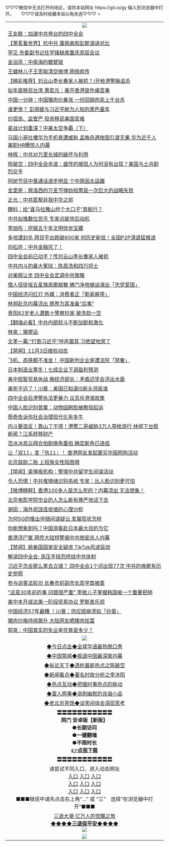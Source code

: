  <table>
<tr>
♡♡♡微信中无法打开的地区，请将本站网址 https://git.io/gy 输入到浏览器中打开。 
　</tr>
 <tr>
♡♡♡请及时收藏本站以免失连♡♡♡
 </tr>
   <tr>
    <td align=center><img src="https://github.com/gyhhx/image-upload/blob/master/title1.jpg" /></td>
 </tr>
<<tr><td align="left"><a href="https://xball.casa/oo.aspx?name=c1091055&key=eqxowaguscvmxdgc&from=gy">王友群：加速中共垮台的四中全会</a></td></tr>
<tr><td align="left"><a href="https://xball.casa/oo.aspx?name=c1091276&key=eqxowaguscvmxdgc&from=gy">【萧茗看世界】抗中共 蓬佩奥和彭斯演讲对比</a></td></tr>
<tr><td align="left"><a href="https://xball.casa/oo.aspx?name=c1091152&key=eqxowaguscvmxdgc&from=gy">罕见 市委副书记任学锋缺席重庆高层会议</a></td></tr>
<tr><td align="left"><a href="https://xball.casa/oo.aspx?name=c1091280&key=eqxowaguscvmxdgc&from=gy">金浴凤：中南海的蟾嬖链</a></td></tr>
<tr><td align="left"><a href="https://xball.casa/oo.aspx?name=c1090933&key=eqxowaguscvmxdgc&from=gy">王健林儿子王思聪清空微博 网络疯传</a></td></tr>
<tr><td align="left"><a href="https://xball.casa/oo.aspx?name=c1091026&key=eqxowaguscvmxdgc&from=gy">【精彩推荐】刘云山李长春家人被抓？/开枪港警躲追杀</a></td></tr>
<tr><td align="left"><a href="https://xball.casa/oo.aspx?name=c1091269&key=eqxowaguscvmxdgc&from=gy">拟年底移民台湾 萧若元：离开香港是件痛苦事</a></td></tr>
<tr><td align="left"><a href="https://xball.casa/oo.aspx?name=c1091200&key=eqxowaguscvmxdgc&from=gy">中国一分钟：中国猪肉价暴涨 一份回锅肉卖上千台币</a></td></tr>
<tr><td align="left"><a href="https://xball.casa/oo.aspx?name=c861631&key=eqxowaguscvmxdgc&from=gy">谁更惨？ 彭丽媛与习近平鲜为人知的黑色童年 </a></td></tr>
<tr><td align="left"><a href="https://xball.casa/oo.aspx?name=c1091237&key=eqxowaguscvmxdgc&from=gy">价提高、监管严 投资移民美国变难</a></td></tr>
<tr><td align="left"><a href="https://xball.casa/oo.aspx?name=c1091180&key=eqxowaguscvmxdgc&from=gy">星战计划重演？中美太空争霸（下）</a></td></tr>
<tr><td align="left"><a href="https://xball.casa/oo.aspx?name=c1091217&key=eqxowaguscvmxdgc&from=gy">马国小哥吐槽华为手机竟遭威胁 孟晚舟遇挫阻引渡无果 华为近千人离职HR曝惊人内幕</a></td></tr>
<tr><td align="left"><a href="https://xball.casa/oo.aspx?name=c1091211&key=eqxowaguscvmxdgc&from=gy">林辉：中共对万里长城的破坏与利用</a></td></tr>
<tr><td align="left"><a href="https://xball.casa/oo.aspx?name=c1090943&key=eqxowaguscvmxdgc&from=gy">陈破空：四中全会余波：盛传的接班人为何没有出现？美国与土共剧烈交手</a></td></tr>
<tr><td align="left"><a href="https://xball.casa/oo.aspx?name=c1091274&key=eqxowaguscvmxdgc&from=gy">阿娇节目中普通话进步明显 个中原因太逗趣</a></td></tr>
<tr><td align="left"><a href="https://xball.casa/oo.aspx?name=c1091147&key=eqxowaguscvmxdgc&from=gy">金里奇：佩洛西的万圣节弹劾投票是一次巨大的战略失败</a></td></tr>
<tr><td align="left"><a href="https://xball.casa/oo.aspx?name=c1091294&key=eqxowaguscvmxdgc&from=gy">正元：中共匪帮非我中华之邦</a></td></tr>
<tr><td align="left"><a href="https://xball.casa/oo.aspx?name=c1090984&key=eqxowaguscvmxdgc&from=gy">魏科：给“喜马拉雅山炸个大口子”真能行？</a></td></tr>
<tr><td align="left"><a href="https://xball.casa/oo.aspx?name=c1091222&key=eqxowaguscvmxdgc&from=gy">中共拟推数位货币 专家点破背后动机</a></td></tr>
<tr><td align="left"><a href="https://xball.casa/oo.aspx?name=c1091203&key=eqxowaguscvmxdgc&from=gy">李旭彤：挖掘五千年文明惊世宝藏</a></td></tr>
<tr><td align="left"><a href="https://xball.casa/oo.aspx?name=c1091155&key=eqxowaguscvmxdgc&from=gy">多地遭封杀 网贷平台跌破600家 创历史新低！全国P2P清退猛推进</a></td></tr>
<tr><td align="left"><a href="https://xball.casa/oo.aspx?name=c1055739&key=eqxowaguscvmxdgc&from=gy">向松祚：中共金融完了！</a></td></tr>
<tr><td align="left"><a href="https://xball.casa/oo.aspx?name=c1091013&key=eqxowaguscvmxdgc&from=gy">四中全会前已动手？传刘云山李长春家人被抓</a></td></tr>
<tr><td align="left"><a href="https://xball.casa/oo.aspx?name=c1091140&key=eqxowaguscvmxdgc&from=gy">中共内斗的最大冤狱：陈昌浩和四万将士</a></td></tr>
<tr><td align="left"><a href="https://xball.casa/oo.aspx?name=c1091151&key=eqxowaguscvmxdgc&from=gy">对美假让步 四中全会定调中共策略</a></td></tr>
<tr><td align="left"><a href="https://xball.casa/oo.aspx?name=c1091227&key=eqxowaguscvmxdgc&from=gy">僧人信徒摇五星旗高歌献舞 佛门净地被迫演出「忠党爱国」</a></td></tr>
<tr><td align="left"><a href="https://xball.casa/oo.aspx?name=c1090931&key=eqxowaguscvmxdgc&from=gy">中国经济闪红灯 外媒：消费者正「勒紧裤带」</a></td></tr>
<tr><td align="left"><a href="https://xball.casa/oo.aspx?name=c1091306&key=eqxowaguscvmxdgc&from=gy">林郑赴京内幕流出 商界为其准备“后事”</a></td></tr>
<tr><td align="left"><a href="https://xball.casa/oo.aspx?name=c1091201&key=eqxowaguscvmxdgc&from=gy">贵阳82岁老人遭数十警察抄家 被洗劫一空</a></td></tr>
<tr><td align="left"><a href="https://xball.casa/oo.aspx?name=c1090700&key=eqxowaguscvmxdgc&from=gy">【翻墙必看】中共内部权斗不断加剧和激化</a></td></tr>
<tr><td align="left"><a href="https://xball.casa/oo.aspx?name=c1091302&key=eqxowaguscvmxdgc&from=gy">林泉：猪猡运</a></td></tr>
<tr><td align="left"><a href="https://xball.casa/oo.aspx?name=c1090707&key=eqxowaguscvmxdgc&from=gy">文革一幕:“打倒习近平”呼声震耳 习绝望地哭了</a></td></tr>
<tr><td align="left"><a href="https://xball.casa/oo.aspx?name=c1091281&key=eqxowaguscvmxdgc&from=gy">【禁闻】11月3日维权动态</a></td></tr>
<tr><td align="left"><a href="https://xball.casa/oo.aspx?name=c1091224&key=eqxowaguscvmxdgc&from=gy">飞机、高铁都不准坐！ 中国新创企业家遭法院「禁奢」</a></td></tr>
<tr><td align="left"><a href="https://xball.casa/oo.aspx?name=c1091236&key=eqxowaguscvmxdgc&from=gy">日本制造业寒冬！七成企业下调盈利预测</a></td></tr>
<tr><td align="left"><a href="https://xball.casa/oo.aspx?name=c1091154&key=eqxowaguscvmxdgc&from=gy">美中短暂贸易休战 俄经济部长：矛盾迟早会浮出水面</a></td></tr>
<tr><td align="left"><a href="https://xball.casa/oo.aspx?name=c1091127&key=eqxowaguscvmxdgc&from=gy">离死不远了！川普：美国已知道IS新头领是谁</a></td></tr>
<tr><td align="left"><a href="https://xball.casa/oo.aspx?name=c1091209&key=eqxowaguscvmxdgc&from=gy">四中全会后港警执法更暴力 议员斥港澳政策</a></td></tr>
<tr><td align="left"><a href="https://xball.casa/oo.aspx?name=c1091230&key=eqxowaguscvmxdgc&from=gy">中国人脸识别首案：动物园刷脸被教授起诉</a></td></tr>
<tr><td align="left"><a href="https://xball.casa/oo.aspx?name=c1091034&key=eqxowaguscvmxdgc&from=gy">蔡奇告诉你社会治理现代化有多牛</a></td></tr>
<tr><td align="left"><a href="https://xball.casa/oo.aspx?name=c1090919&key=eqxowaguscvmxdgc&from=gy">内斗要造反！靠山了不得！港警二哥威胁3万人带枪游行 林郑下台假新闻？江系转移财产</a></td></tr>
<tr><td align="left"><a href="https://xball.casa/oo.aspx?name=c1091299&key=eqxowaguscvmxdgc&from=gy">范冰冰高云翔合拍剧换角重拍 确定新角已进组</a></td></tr>
<tr><td align="left"><a href="https://xball.casa/oo.aspx?name=c1091221&key=eqxowaguscvmxdgc&from=gy">让「双11」变「伤11」！ 香港网友发起罢买中国网购活动</a></td></tr>
<tr><td align="left"><a href="https://xball.casa/oo.aspx?name=c1091233&key=eqxowaguscvmxdgc&from=gy">北京鼓励二胎 上班族女性陷困境</a></td></tr>
<tr><td align="left"><a href="https://xball.casa/oo.aspx?name=c1091216&key=eqxowaguscvmxdgc&from=gy">【禁闻】英情报机构：警惕中共留学生间谍活动</a></td></tr>
<tr><td align="left"><a href="https://xball.casa/oo.aspx?name=c1091153&key=eqxowaguscvmxdgc&from=gy">令人恐惧！中共推情绪识别系统 专家：比人脸识别更可怕</a></td></tr>
<tr><td align="left"><a href="https://xball.casa/oo.aspx?name=c1091334&key=eqxowaguscvmxdgc&from=gy">【微博精粹】香港100多人是怎么死的？内幕流出 无法想象！</a></td></tr>
<tr><td align="left"><a href="https://xball.casa/oo.aspx?name=c1091044&key=eqxowaguscvmxdgc&from=gy">北京电影学院毕业的人怎么能有尊严地活下去</a></td></tr>
<tr><td align="left"><a href="https://xball.casa/oo.aspx?name=c1091008&key=eqxowaguscvmxdgc&from=gy">谢田：海外损毁连侬墙的心理分析</a></td></tr>
<tr><td align="left"><a href="https://xball.casa/oo.aspx?name=c1091024&key=eqxowaguscvmxdgc&from=gy">为何5G的推出伴随间谍疑云 发展现状怎样</a></td></tr>
<tr><td align="left"><a href="https://xball.casa/oo.aspx?name=c1091136&key=eqxowaguscvmxdgc&from=gy">你能想象到吗？中国游客赴日本最大目的为它</a></td></tr>
<tr><td align="left"><a href="https://xball.casa/oo.aspx?name=c1090910&key=eqxowaguscvmxdgc&from=gy">香港浮尸案 网传大陆特警揭中共绝密杀人内幕</a></td></tr>
<tr><td align="left"><a href="https://xball.casa/oo.aspx?name=c1091215&key=eqxowaguscvmxdgc&from=gy">【禁闻】掀美国国家安全疑虑 TikTok风波延烧</a></td></tr>
<tr><td align="left"><a href="https://xball.casa/oo.aspx?name=c1090888&key=eqxowaguscvmxdgc&from=gy">解读四中全会: 高压手段恐终结中共体制</a></td></tr>
<tr><td align="left"><a href="https://xball.casa/oo.aspx?name=c1091104&key=eqxowaguscvmxdgc&from=gy">习近平怎会那么笨去立储？ 四中全会1个词出现77次 中共的挽歌有历史参照</a></td></tr>
<tr><td align="left"><a href="https://xball.casa/oo.aspx?name=c1091292&key=eqxowaguscvmxdgc&from=gy">参与迫害法轮功 长春市前副市长高学章被查</a></td></tr>
<tr><td align="left"><a href="https://xball.casa/oo.aspx?name=c1090810&key=eqxowaguscvmxdgc&from=gy">&quot;这是30年前的事 问题很严重&quot; 李敖儿子掌握韩国瑜一个重要把柄</a></td></tr>
<tr><td align="left"><a href="https://xball.casa/oo.aspx?name=c1091205&key=eqxowaguscvmxdgc&from=gy">美中本月或达第一阶段贸易协议 罗斯表乐观</a></td></tr>
<tr><td align="left"><a href="https://xball.casa/oo.aspx?name=c1090930&key=eqxowaguscvmxdgc&from=gy">中国经济57年最糟 ！川普：供应链崩溃如「炒蛋」</a></td></tr>
<tr><td align="left"><a href="https://xball.casa/oo.aspx?name=c1090913&key=eqxowaguscvmxdgc&from=gy">猪肉价格持续飙升 大陆网友晒猪肉炫富</a></td></tr>
<tr><td align="left"><a href="https://xball.casa/oo.aspx?name=c1091009&key=eqxowaguscvmxdgc&from=gy">郭泉：中国真实的失业率究竟是多少？</a></td></tr>


 <tr>
    <td align=center><img src="https://github.com/gyhhx/image-upload/blob/master/shipin.jpg" /></td>
  </tr>
 <tr>
   <td align=center> 
<a href="https://tru28th.xwood.fun/oo.aspx?name=c816850&key=nqynnipsxfbxcbni&from=gy&tag=9877">◆今日点击◆全球华语最热脱口秀</a><br/>
    </td>
  </tr>
  <tr>
  <td align=center>
<a href="https://tru28th.xwood.fun/oo.aspx?name=c816860&key=nqynnipsxfbxcbni&from=gy&tag=99733110">◆中国禁闻◆报道中国最深度内幕</a><br/>
   </tr>
  <tr>
     <td align=center>
<a href="https://tru28th.xwood.fun/oo.aspx?name=c816855&key=nqynnipsxfbxcbni&from=gy&tag=997110">◆纵论天下◆透析最新热点之陈破空</a><br/>
   </tr>
   <tr>
      <td align=center>
<a href="https://tru28th.xwood.fun/oo.aspx?name=c838308&key=nqynnipsxfbxcbni&from=gy&tag=9973110">◆新闻看点◆著名时政分析之李沐阳</a><br/>
   </tr>
   <tr>
     <td align=center>
<a href="https://tru28th.xwood.fun/oo.aspx?name=c816852&key=nqynnipsxfbxcbni&from=gy&tag=9733110">◆热点互动◆把握时事热点的脉动</a><br/>
   </tr>
   <tr>
      <td align=center>
<a href="https://tru28th.xwood.fun/oo.aspx?name=c816694&key=nqynnipsxfbxcbni&from=gy&tag=93310">◆雷人网事◆讽刺幽默的诙谐小品</a><br/>
   </tr>
   <tr>
    <td align=center>
<a href="https://tru28th.xwood.fun/oo.aspx?name=c816650&key=nqynnipsxfbxcbni&from=gy&tag=9973110">◆老北京茶馆◆谈笑间体会深层思考</a><br/>
   </tr>
  <tr>
    <td align=center>
 <b>〓〓〓〓〓〓〓〓〓〓〓<br/>网门 安卓版【新版】<br/> ●长期访问<br/> ●一键翻墙<br/>  ●不限时长<br/> 
 <a href="https://share.weiyun.com/55r7kXH">👉<b>点我下载</a><br/>〓〓〓〓〓〓〓〓〓〓〓<br/>
    </td>
    </tr>
   <tr>
    <td align=center>请尝试不同入口，进入动态网址<br/>
      <a href="https://s3.us-east-2.amazonaws.com/ogateo/show.htm">入口</a>
      <a href="https://s3.ca-central-1.amazonaws.com/ogatec/show.htm">入口</a>
      <a href="https://s3.ap-southeast-2.amazonaws.com/ogatey/show.htm">入口</a><br/>
      <a href="https://s3.ap-northeast-2.amazonaws.com/ogates/show.htm">入口</a>
      <a href="https://s3.eu-central-1.amazonaws.com/ogatef/show.htm">入口</a>
      <a href="https://s3.ap-south-1.amazonaws.com/ogatem/show.htm">入口</a><br/>
      <a href="https://s3-us-west-1.amazonaws.com/ogaten/show.htm">入口</a>
      <a href="https://s3.eu-west-2.amazonaws.com/ogatel/show.htm">入口</a>
      <a href="https://s3.ap-northeast-1.amazonaws.com/ogatet/show.htm">入口</a><br/>
      ■■■微信中请先点击右上角“...” 或 “三”　选择“在浏览器中打开”■■■<b><br/>
    </td>
  </tr>
  <tr>  
  <td align=center>
  <a href="https://tru28th.xwood.fun/oo.aspx?name=c894205&key=nqynnipsxfbxcbni&from=gy&tag=9973110">三退大潮 亿万人的觉醒之旅</a><br/>
      <a href="https://tru28th.xwood.fun/oo.aspx?name=ogQuit.aspx&key=nqynnipsxfbxcbni&from=gy"><b>◆◆◆◆三退保平安◆◆◆◆<br/></a>
      <img src="https://github.com/gyhhx/image-upload/blob/master/3t.jpg" /><br/>
      </td>
  </tr>
   <tr>
    <td align=center><img src="https://raw.githubusercontent.com/oGate2/Up/master/oGate_640.jpg"/></td>
  </tr>
</table>
